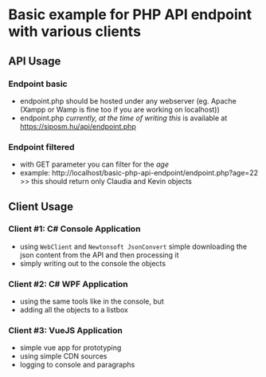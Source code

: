 # Basic example for PHP API endpoint with various clients

## API Usage
### Endpoint basic
- endpoint.php should be hosted under any webserver (eg. Apache (Xampp or Wamp is fine too if you are working on localhost))
- endpoint.php *currently, at the time of writing this* is available at https://siposm.hu/api/endpoint.php

### Endpoint filtered
- with GET parameter you can filter for the *age*
- example: http://localhost/basic-php-api-endpoint/endpoint.php?age=22 >> this should return only Claudia and Kevin objects

## Client Usage
### Client #1: C# Console Application
- using `WebClient` and `Newtonsoft JsonConvert` simple downloading the json content from the API and then processing it
- simply writing out to the console the objects

### Client #2: C# WPF Application
- using the same tools like in the console, but
- adding all the objects to a listbox

### Client #3: VueJS Application
- simple vue app for prototyping
- using simple CDN sources
- logging to console and paragraphs